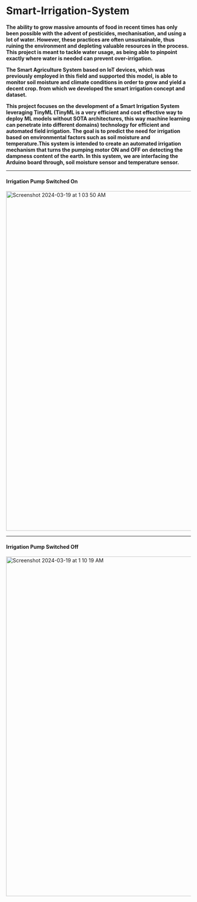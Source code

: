 # Smart-Irrigation-System




<b>The ability to grow massive amounts of food in recent times has only been possible with the advent of pesticides, mechanisation, and using a lot of water. However, these practices are often unsustainable, thus ruining the environment and depleting valuable resources in the process. This project is meant to tackle water usage, as being able to pinpoint exactly where water is needed can prevent over-irrigation. 

The Smart Agriculture System based on IoT devices, which was previously employed in this field and supported this model, is able to monitor soil moisture and climate conditions in order to grow and yield a decent crop. from which we developed the smart irrigation concept and dataset.

This project focuses on the development of a Smart Irrigation System leveraging TinyML (TinyML is a very efficient and cost effective way to deploy ML models without SOTA architectures, this way machine learning can penetrate into different domains) technology for efficient and automated field irrigation. The goal is to predict the need for irrigation based on environmental factors such as soil moisture and temperature.This system is intended to create an automated irrigation mechanism that turns the pumping motor ON and OFF on detecting the dampness content of the earth. In this system, we are interfacing the Arduino board through, soil moisture sensor and temperature sensor.</b>

<hr>

<h4> Irrigation Pump Switched On</h4>
<img width="925" alt="Screenshot 2024-03-19 at 1 03 50 AM" src="https://github.com/priyansh673/Smart-Irrigation-System/assets/121422165/6687f5c5-562c-4a1b-8270-1b7590452d6b">


<hr>
<h4> Irrigation Pump Switched Off</h4>

<img width="925" alt="Screenshot 2024-03-19 at 1 10 19 AM" src="https://github.com/priyansh673/Smart-Irrigation-System/assets/121422165/7d8ca3ae-55f2-4f0a-86e3-5a3580dd4fe5">
